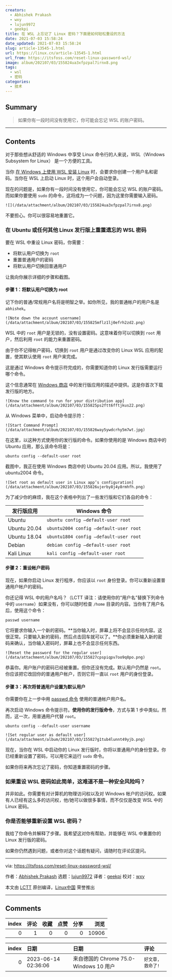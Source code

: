 ```yaml
---
creators:
  - Abhishek Prakash
  - wxy
  - lujun9972
  - geekpi
title: 在 WSL 上忘记了 Linux 密码？下面是如何轻松重设的方法
date: 2021-07-03 15:58:24
date_updated: 2021-07-03 15:58:24
slug: article-13545-1.html
url: https://linux.cn/article-13545-1.html
url_from: https://itsfoss.com/reset-linux-password-wsl/
image: album/202107/03/155824ua3xfpzpal7irnx8.png
tags:
  - wsl
  - 密码
categories:
  - 技术
---
```


## Summary

> 如果你有一段时间没有使用它，你可能会忘记 WSL 的账户密码。

***

<!-- more -->

## Contents

对于那些想从舒适的 Windows 中享受 Linux 命令行的人来说，WSL（Windows Subsystem for Linux） 是一个方便的工具。

当你 [在 Windows 上使用 WSL 安装 Linux](https://itsfoss.com/install-bash-on-windows/) 时，会要求你创建一个用户名和密码。当你在 WSL 上启动 Linux 时，这个用户会自动登录。

现在的问题是，如果你有一段时间没有使用它，你可能会忘记 WSL 的账户密码。而如果你要使用 `sudo` 的命令，这将成为一个问题，因为这里你需要输入密码。

`![](/data/attachment/album/202107/03/155824ua3xfpzpal7irnx8.png)`

不要担心。你可以很容易地重置它。

### 在 Ubuntu 或任何其他 Linux 发行版上重置遗忘的 WSL 密码

要在 WSL 中重设 Linux 密码，你需要：

* 将默认用户切换为 `root`
* 重置普通用户的密码
* 将默认用户切换回普通用户

让我向你展示详细的步骤和截图。

#### 步骤 1：将默认用户切换为 root

记下你的普通/常规用户名将是明智之举。如你所见，我的普通帐户的用户名是 `abhishek`。

`![Note down the account username](/data/attachment/album/202107/03/155825mflz1lj0efrh2zd2.png)`

WSL 中的 `root` 用户是无锁的，没有设置密码。这意味着你可以切换到 `root` 用户，然后利用 `root` 的能力来重置密码。

由于你不记得帐户密码，切换到 `root` 用户是通过改变你的 Linux WSL 应用的配置，使其默认使用 `root` 用户来完成。

这是通过 Windows 命令提示符完成的，你需要知道你的 Linux 发行版需要运行哪个命令。

这个信息通常在 [Windows 商店](https://www.microsoft.com/en-us/store/apps/windows) 中的发行版应用的描述中提供。这是你首次下载发行版的地方。

`![Know the command to run for your distribution app](/data/attachment/album/202107/03/155825ps2ftt6fftjkus22.png)`

从 Windows 菜单中，启动命令提示符：

`![Start Command Prompt](/data/attachment/album/202107/03/155826way5ywdcrhy5m7wt.jpg)`

在这里，以这种方式使用你的发行版的命令。如果你使用的是 Windows 商店中的 Ubuntu 应用，那么该命令将是：

```shell
ubuntu config --default-user root
```

截图中，我正在使用 Windows 商店中的 Ubuntu 20.04 应用。所以，我使用了 ubuntu2004 命令。

`![Set root as default user in Linux app’s configuration](/data/attachment/album/202107/03/155826ujerby8j4y8rmhfh.png)`

为了减少你的麻烦，我在这个表格中列出了一些发行版和它们各自的命令：

| 发行版应用 | Windows 命令 |
| --- | --- |
| Ubuntu | `ubuntu config –default-user root` |
| Ubuntu 20.04 | `ubuntu2004 config –default-user root` |
| Ubuntu 18.04 | `ubuntu1804 config –default-user root` |
| Debian | `debian config –default-user root` |
| Kali Linux | `kali config –default-user root` |

#### 步骤 2：重设帐户密码

现在，如果你启动 Linux 发行程序，你应该以 `root` 身份登录。你可以重新设置普通用户帐户的密码。

你还记得 WSL 中的用户名吗？（LCTT 译注：请使用你的“用户名”替换下列命令中的 `username`）如果没有，你可以随时检查 `/home` 目录的内容。当你有了用户名后，使用这个命令：

```shell
passwd username
```

它将要求你输入一个新的密码。\*\*当你输入时，屏幕上将不会显示任何内容。这很正常。只要输入新的密码，然后点击回车就可以了。\*\*你必须重新输入新的密码来确认，当你输入密码时，屏幕上也不会显示任何东西。

`![Reset the password for the regular user](/data/attachment/album/202107/03/155827cpspiqpv7oo9q8po.png)`

恭喜你。用户账户的密码已经被重置。但你还没有完成。默认用户仍然是 `root`。你应该把它改回你的普通用户帐户，否则它将一直以 `root` 用户的身份登录。

#### 步骤 3：再次将普通用户设置为默认用户

你需要你在上一步中用 [passwd 命令](https://linuxhandbook.com/passwd-command/) 使用的普通帐户用户名。

再次启动 Windows 命令提示符。**使用你的发行版命令**，方式与第 1 步中类似。然而，这一次，用普通用户代替 `root`。

```shell
ubuntu config --default-user username
```

`![Set regular user as default user](/data/attachment/album/202107/03/155827g1tub4lunnt49yjb.png)`

现在，当你在 WSL 中启动你的 Linux 发行版时，你将以普通用户的身份登录。你已经重新设置了密码，可以用它来运行 `sudo` 命令。

如果你将来再次忘记了密码，你知道重置密码的步骤。

### 如果重设 WSL 密码如此简单，这难道不是一种安全风险吗？

并非如此。你需要有对计算机的物理访问权以及对 Windows 帐户的访问权。如果有人已经有这么多的访问权，他/她可以做很多事情，而不仅仅是改变 WSL 中的 Linux 密码。

### 你是否能够重新设置 WSL 密码？

我给了你命令并解释了步骤。我希望这对你有帮助，并能够在 WSL 中重置你的 Linux 发行版的密码。

如果你仍然遇到问题，或者你对这个话题有疑问，请随时在评论区提问。

---

via: <https://itsfoss.com/reset-linux-password-wsl/>

作者：[Abhishek Prakash](https://itsfoss.com/author/abhishek/) 选题：[lujun9972](https://github.com/lujun9972) 译者：[geekpi](https://github.com/geekpi) 校对：[wxy](https://github.com/wxy)

本文由 [LCTT](https://github.com/LCTT/TranslateProject) 原创编译，[Linux中国](https://linux.cn/) 荣誉推出

***

## Comments


|   index |   评论 |   收藏 |   点赞 |   分享 |   浏览 |
|--------:|-------:|-------:|-------:|-------:|-------:|
|       0 |      1 |      0 |      0 |      0 |  10906 |

|   index | 日期                | 日期                                   | 评论             |
|--------:|:--------------------|:---------------------------------------|:-----------------|
|       0 | 2023-06-14 02:36:06 | 来自德国的 Chrome 75.0-Windows 10 用户 | `好文章,救命了!` |
